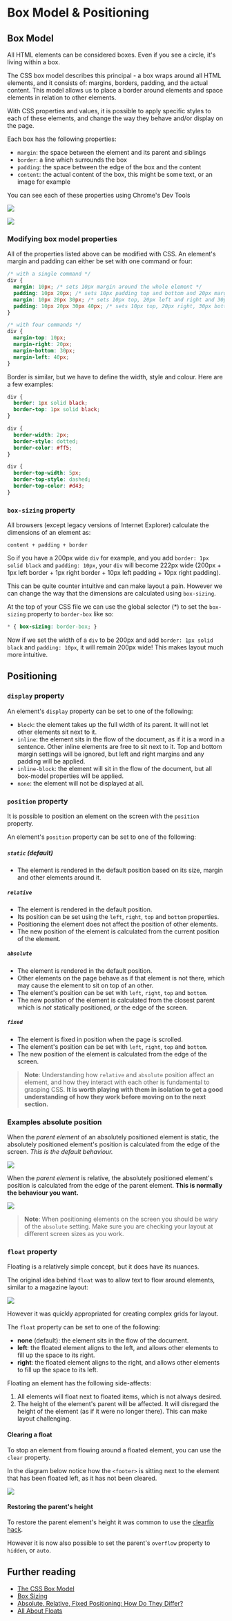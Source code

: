 # Box Model & Positioning

## Box Model

All HTML elements can be considered boxes. Even if you see a circle, it's living within a box.

The CSS box model describes this principal - a box wraps around all HTML elements, and it consists of: margins, borders, padding, and the actual content. This model allows us to place a border around elements and space elements in relation to other elements.

With CSS properties and values, it is possible to apply specific styles to each of these elements, and change the way they behave and/or display on the page.

Each box has the following properties:

* `margin`: the space between the element and its parent and siblings
* `border`: a line which surrounds the box
* `padding`: the space between the edge of the box and the content
* `content`: the actual content of the box, this might be some text, or an image for example

You can see each of these properties using Chrome's Dev Tools

![](https://camo.githubusercontent.com/1817e95e5cb23e78154d6a7305d14af470e41928/687474703a2f2f692e696d6775722e636f6d2f615864633777422e6a7067)

![](https://camo.githubusercontent.com/98dfda4818eaa54bd2e7ed3614cc0b172489a2aa/687474703a2f2f692e696d6775722e636f6d2f6f6250626274422e706e67)

### Modifying box model properties

All of the properties listed above can be modified with CSS. An element's margin and padding can either be set with one command or four:

```css
/* with a single command */
div {
  margin: 10px; /* sets 10px margin around the whole element */
  padding: 10px 20px; /* sets 10px padding top and bottom and 20px margin left and right */
  margin: 10px 20px 30px; /* sets 10px top, 20px left and right and 30px bottom */
  padding: 10px 20px 30px 40px; /* sets 10px top, 20px right, 30px bottom and 40px left */
}

/* with four commands */
div {
  margin-top: 10px;
  margin-right: 20px;
  margin-bottom: 30px;
  margin-left: 40px;
}
```

Border is similar, but we have to define the width, style and colour. Here are a few examples:

```css
div {
  border: 1px solid black;
  border-top: 1px solid black;
}

div {
  border-width: 2px;
  border-style: dotted;
  border-color: #ff5;
}

div {
  border-top-width: 5px;
  border-top-style: dashed;
  border-top-color: #d43;
}
```

### `box-sizing` property

All browsers (except legacy versions of Internet Explorer) calculate the dimensions of an element as:

```
content + padding + border
```

So if you have a 200px wide `div` for example, and you add `border: 1px solid black` and `padding: 10px`, your `div` will become 222px wide (200px + 1px left border + 1px right border + 10px left padding + 10px right padding).

This can be quite counter intuitive and can make layout a pain. However we can change the way that the dimensions are calculated using `box-sizing`.

At the top of your CSS file we can use the global selector (\*) to set the `box-sizing` property to `border-box` like so:

```css
* { box-sizing: border-box; }
```

Now if we set the width of a `div` to be 200px and add `border: 1px solid black` and `padding: 10px`, it will remain 200px wide! This makes layout much more intuitive.

## Positioning

### `display` property

An element's `display` property can be set to one of the following:

* `block`: the element takes up the full width of its parent. It will not let other elements sit next to it.
* `inline`: the element sits in the flow of the document, as if it is a word in a sentence. Other inline elements are free to sit next to it. Top and bottom margin settings will be ignored, but left and right margins and any padding will be applied.
* `inline-block`: the element will sit in the flow of the document, but all box-model properties will be applied.
* `none`: the element will not be displayed at all.

### `position` property

It is possible to position an element on the screen with the `position` property.

An element's `position` property can be set to one of the following:

##### `static` (default)

* The element is rendered in the default position based on its size, margin and other elements around it.

##### `relative`

* The element is rendered in the default position.
* Its position can be set using the `left`, `right`, `top` and `bottom` properties.
* Positioning the element does not affect the position of other elements.
* The new position of the element is calculated from the current position of the element.

##### `absolute`

* The element is rendered in the default position.
* Other elements on the page behave as if that element is not there, which may cause the element to sit on top of an other.
* The element's position can be set with `left`, `right`, `top` and `bottom`.
* The new position of the element is calculated from the closest parent which is _not_ statically positioned, _or_ the edge of the screen.

##### `fixed`

* The element is fixed in position when the page is scrolled.
* The element's position can be set with `left`, `right`, `top` and `bottom`.
* The new position of the element is calculated from the edge of the screen.

> **Note**: Understanding how `relative` and `absolute` position affect an element, and how they interact with each other is fundamental to grasping CSS. **It is worth playing with them in isolation to get a good understanding of how they work before moving on to the next section.**

### Examples absolute position

When the _parent element_ of an absolutely positioned element is static, the absolutely positioned element's position is calculated from the edge of the screen. _This is the default behaviour._

![](https://camo.githubusercontent.com/e570e37105edb51dc74ba7cd8daf247f1b2c0e4a/68747470733a2f2f692e696d6775722e636f6d2f3076476350464c2e706e67)

When the _parent element_ is relative, the absolutely positioned element's position is calculated from the edge of the parent element. **This is normally the behaviour you want.**

![](https://camo.githubusercontent.com/1b5a6edb9d3658d214b3ba4924ae3d81b13d352e/68747470733a2f2f692e696d6775722e636f6d2f4c5264376c42792e706e67)

> **Note**: When positioning elements on the screen you should be wary of the `absolute` setting. Make sure you are checking your layout at different screen sizes as you work.

### `float` property

Floating is a relatively simple concept, but it does have its nuances.

The original idea behind `float` was to allow text to flow around elements, similar to a magazine layout:

![](https://cloud.githubusercontent.com/assets/40461/8234489/3b61ef02-15d4-11e5-8864-435fb6e0c3cc.png)

However it was quickly appropriated for creating complex grids for layout.

The `float` property can be set to one of the following:

* **none** (default): the element sits in the flow of the document.
* **left**: the floated element aligns to the left, and allows other elements to fill up the space to its right.
* **right**: the floated element aligns to the right, and allows other elements to fill up the space to its left.

Floating an element has the following side-affects:

1. All elements will float next to floated items, which is not always desired.
2. The height of the element's parent will be affected. It will disregard the height of the element (as if it were no longer there). This can make layout challenging.

#### Clearing a float

To stop an element from flowing around a floated element, you can use the `clear` property.

In the diagram below notice how the `<footer>` is sitting next to the element that has been floated left, as it has not been cleared.

![](https://cloud.githubusercontent.com/assets/40461/8234478/287c1156-15d4-11e5-9901-ba9090a5bf70.png)

#### Restoring the parent's height

To restore the parent element's height it was common to use the [clearfix hack](https://css-tricks.com/snippets/css/clear-fix/).

However it is now also possible to set the parent's `overflow` property to `hidden`, or `auto`.

## Further reading

* [The CSS Box Model](https://css-tricks.com/the-css-box-model/)
* [Box Sizing](https://css-tricks.com/box-sizing/)
* [Absolute, Relative, Fixed Positioning: How Do They Differ?](https://css-tricks.com/absolute-relative-fixed-positioining-how-do-they-differ/)
* [All About Floats](https://css-tricks.com/all-about-floats/)
